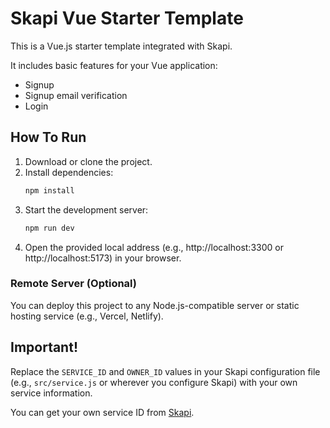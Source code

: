 # Skapi Vue Starter Template

This is a Vue.js starter template integrated with Skapi.

It includes basic features for your Vue application:

-   Signup
-   Signup email verification
-   Login

## How To Run

1. Download or clone the project.
2. Install dependencies:
    ```bash
    npm install
    ```
3. Start the development server:
    ```bash
    npm run dev
    ```
4. Open the provided local address (e.g., http://localhost:3300 or http://localhost:5173) in your browser.

### Remote Server (Optional)

You can deploy this project to any Node.js-compatible server or static hosting service (e.g., Vercel, Netlify).

## Important!

Replace the `SERVICE_ID` and `OWNER_ID` values in your Skapi configuration file (e.g., `src/service.js` or wherever you configure Skapi) with your own service information.

You can get your own service ID from [Skapi](https://www.skapi.com).
